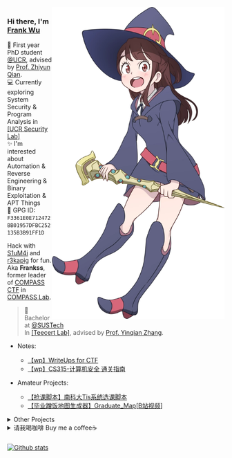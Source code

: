 <img align='right' src='https://github.com/GhostFrankWu/GhostFrankWu/blob/master/img/Akko_kagari_by_chuunie-dbtty24.webp' width='400px'>  

### Hi there, I'm [**Frank Wu**](https://ghostfrankwu.github.io/about/)  

🏫 First year PhD student [@UCR](https://ucr.edu/), advised by [Prof. Zhiyun Qian](https://www.cs.ucr.edu/~zhiyunq/index.html).  
💻 Currently exploring System Security & Program Analysis in [[UCR Security Lab]](https://github.com/seclab-ucr)   
✨ I'm interested about Automation & Reverse Engineering & Binary Exploitation & APT Things    
🔑 GPG ID: `F3361E0E712472BB01957DFBC252135B3B91FF1D`    

Hack with [S1uM4i](https://www.s1um4i.com/) and [r3kapig](https://r3kapig.com/) for fun.   
Aka **Frankss**, former leader of [COMPASS CTF](https://blog.compassc.tf/) in [COMPASS Lab](http://compass.sustech.edu.cn/).    

>🏫 Bachelor at [@SUSTech](https://www.sustech.edu.cn/)  
> In [[Teecert Lab]](https://teecertlabs.com/), advised by [Prof. Yinqian Zhang](https://yinqian.org/).  

+ Notes:  
    - [【wp】WriteUps for CTF](https://github.com/GhostFrankWu/WriteUps) 
    - [【wp】CS315-计算机安全 通关指南](https://github.com/GhostFrankWu/CS315-ComputerSecurity)
 
+ Amateur Projects:
    - [【抢课脚本】南科大Tis系统选课脚本](https://github.com/GhostFrankWu/SUSTech_Tools)  
    - [【毕业蹭饭地图生成器】Graduate_Map](https://github.com/GhostFrankWu/JavaSwing-auto_generate_map-Frmeal)\[[B站视频](https://www.bilibili.com/video/BV15h411d7Cf/)]

<details>
<summary>Other Projects</summary>

+ Some Semester Projects:
    - [【数理逻辑-售货机】Vending_Machine-CS207](https://github.com/GhostFrankWu/SUSTech_CS207_Final-Project_2020f) 
    - [【计组-MIPS挖矿】Minner-CS202](https://github.com/lkpengcs/CS202_CPU_Project) 
    - [【计组-RV32挖矿】RV32ia-CS202](https://github.com/Trust04zh/riscv_cpu) 
    - [【javaA-象棋】Chess_Soul-CS102A](https://github.com/GhostFrankWu/SUSTech_CS102A_Project_2019Froject_2019F)

</details>

<details>
<summary>请我喝咖啡 Buy me a coffee☕️</summary>

| 支付宝 | 微信 | 收钱吧 | 
| :----: | :--: | :----: |
| ![](https://github.com/GhostFrankWu/GhostFrankWu/blob/master/img/alipay.png) | ![](https://github.com/GhostFrankWu/GhostFrankWu/blob/master/img/wechat.png) | ![](https://github.com/GhostFrankWu/GhostFrankWu/blob/master/img/bar.png) |

</details>

### 
[![Github stats](https://github-readme-stats.vercel.app/api?username=ghostfrankwu&show_icons=true&line_height=33&count_private=true&theme=solarized-light&hide_rank=true)](https://github.com/anuraghazra/github-readme-stats) 

